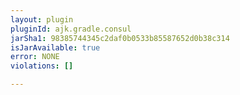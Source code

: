 ```yaml
---
layout: plugin
pluginId: ajk.gradle.consul
jarSha1: 98385744345c2daf0b0533b85587652d0b38c314
isJarAvailable: true
error: NONE
violations: []

---
```

